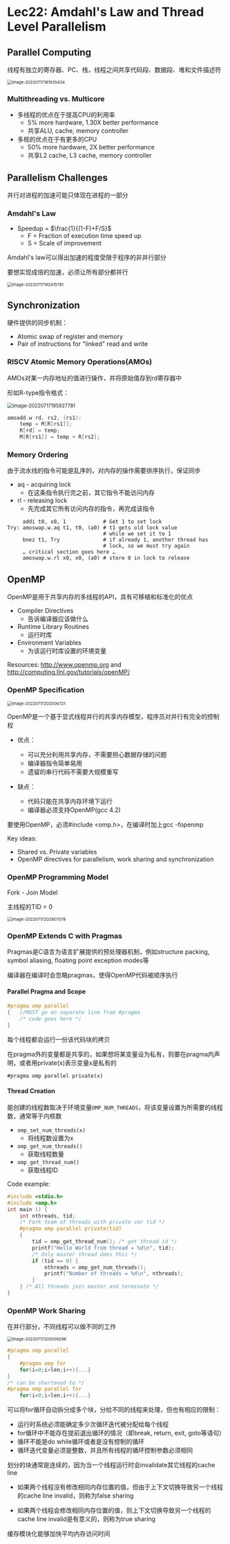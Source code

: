 # Lec22: Amdahl's Law and Thread Level Parallelism

## Parallel Computing

线程有独立的寄存器、PC、栈，线程之间共享代码段、数据段、堆和文件描述符

<img src="assets/image-20220717181935434.png" alt="image-20220717181935434" style="zoom:67%;" />

### Multithreading vs. Multicore

- 多线程的优点在于提高CPU的利用率
  - 5% more hardware, 1.30X better performance
  - 共享ALU, cache, memory controller
- 多核的优点在于有更多的CPU
  - 50% more hardware, 2X better performance
  - 共享L2 cache, L3 cache, memory controller

## Parallelism Challenges

并行对进程的加速可能只体现在进程的一部分

### Amdahl's Law

- Speedup = $\frac{1}{(1-F)+F/S}$
  - F = Fraction of execution time speed up
  - S = Scale of improvement

Amdahl's law可以得出加速的程度受限于程序的非并行部分

要想实现成倍的加速，必须让所有部分都并行

<img src="assets/image-20220717192415781.png" alt="image-20220717192415781" style="zoom:67%;" />

## Synchronization

硬件提供的同步机制：

- Atomic swap of register and memory
- Pair of instructions for "linked" read and write

### RISCV Atomic Memory Operations(AMOs)

AMOs对某一内存地址的值进行操作，并将原始值存到rd寄存器中

形如R-type指令格式：

<img src="assets/image-20220717195927781.png" alt="image-20220717195927781" style="zoom: 80%;" />

```c
amoadd.w rd, rs2, (rs1):
	temp = M[R[rs1]];
	R[rd] = temp;
	M[R[rs1]] = temp + R[rs2];
```

### Memory Ordering

由于流水线的指令可能是乱序的，对内存的操作需要排序执行，保证同步

- aq - acquiring lock
  - 在这条指令执行完之前，其它指令不能访问内存
- rl - releasing lock
  - 先完成其它所有访问内存的指令，再完成该指令

```assembly
	 addi t0, x0, 1			   # Get 1 to set lock
Try: amoswap.w.aq t1, t0, (a0) # t1 gets old lock value
							   # while we set it to 1
	 bnez t1, Try 			   # if already 1, another thread has
	 						   # lock, so we must try again
	 … critical section goes here …
	 amoswap.w.rl x0, x0, (a0) # store 0 in lock to release
```

## OpenMP

OpenMP是用于共享内存的多线程的API，具有可移植和标准化的优点

- Compiler Directives
  - 告诉编译器应该做什么
- Runtime Library Routines
  - 运行时库
- Environment Variables
  - 为该运行时库设置的环境变量

Resources: http://www.openmp.org and http://computing.llnl.gov/tutorials/openMP/

### OpenMP Specification

<img src="assets/image-20220717202006721.png" alt="image-20220717202006721" style="zoom:67%;" />

OpenMP是一个基于显式线程并行的共享内存模型，程序员对并行有完全的控制权

- 优点：
  - 可以充分利用共享内存，不需要担心数据存储的问题
  - 编译器指令简单易用
  - 遗留的串行代码不需要大规模重写

- 缺点：
  - 代码只能在共享内存环境下运行
  - 编译器必须支持OpenMP(gcc 4.2)

要使用OpenMP，必须#include <omp.h>，在编译时加上gcc -fopenmp

Key ideas:

- Shared vs. Private variables
- OpenMP directives for parallelism, work sharing and synchronization

### OpenMP Programming Model

Fork - Join Model

主线程的TID = 0

<img src="assets/image-20220717202807078.png" alt="image-20220717202807078" style="zoom:67%;" />

### OpenMP Extends C with Pragmas

Pragmas是C语言为语言扩展提供的预处理器机制，例如structure packing, symbol aliasing, floating point exception modes等

编译器在编译时会忽略pragmas，使得OpenMP代码被顺序执行

#### Parallel Pragma and Scope

```C
#pragma omp parallel
{   //MUST go on separate line from #pragma
	/* code goes here */
}
```

每个线程都会运行一份该代码块的拷贝

在pragma外的变量都是共享的，如果想将某变量设为私有，则要在pragma内声明，或者用private(x)表示变量x是私有的

`#pragma omp parallel private(x)`

#### Thread Creation

能创建的线程数取决于环境变量`OMP_NUM_THREADS`，将该变量设置为所需要的线程数，通常等于内核数

- `omp_set_num_threads(x)`
  - 将线程数设置为x
- `omp_get_num_threads()`
  - 获取线程数量
- `omp_get_thread_num()`
  - 获取线程ID

Code example:

```C
#include <stdio.h>
#include <omp.h>
int main () {
	int nthreads, tid;
	/* Fork team of threads with private var tid */
	#pragma omp parallel private(tid)
	{
		tid = omp_get_thread_num(); /* get thread id */
		printf("Hello World from thread = %d\n", tid);
		/* Only master thread does this */
		if (tid == 0) {
			nthreads = omp_get_num_threads();
			printf("Number of threads = %d\n", nthreads);
		}
	} /* All threads join master and terminate */
}
```

### OpenMP Work Sharing

在并行部分，不同线程可以做不同的工作

<img src="assets/image-20220717205009296.png" alt="image-20220717205009296" style="zoom:67%;" />

```C
#pragma omp parallel
{
	#pragma omp for
	for(i=0;i<len;i++){...}
}
/* can be shortened to */
#pragma omp parallel for
	for(i=0;i<len;i++){...}
```

可以将for循环自动拆分成多个块，分给不同的线程来处理，但也有相应的限制：

- 运行时系统必须能确定多少次循环迭代被分配给每个线程
- for循环中不能存在提前退出循环的情况（即break, return, exit, goto等语句）
- 循环不能是do while循环或者是没有控制的循环
- 循环迭代变量必须是整数，并且所有线程的循环控制参数必须相同

划分的块通常是连续的，因为当一个线程运行时会invalidate其它线程的cache line

- 如果两个线程没有修改相同内存位置的值，但由于上下文切换导致另一个线程的cache line invalid，则称为false sharing

- 如果两个线程会修改相同内存位置的值，则上下文切换导致另一个线程的cache line invalid是有意义的，则称为true sharing

缓存模块化能够加快平均内存访问时间